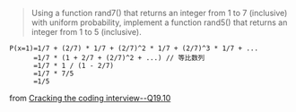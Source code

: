 > Using a function rand7() that returns an integer from 1 to 7 (inclusive) with uniform probability, implement a function rand5() that returns an integer from 1 to 5 (inclusive).

```text
P(x=1)=1/7 + (2/7) * 1/7 + (2/7)^2 * 1/7 + (2/7)^3 * 1/7 + ...
      =1/7 * (1 + 2/7 + (2/7)^2 + ...) // 等比数列
      =1/7 * 1 / (1 - 2/7)
      =1/7 * 7/5
      =1/5
```

from [Cracking the coding interview--Q19.10](http://www.hawstein.com/posts/19.10.html)
